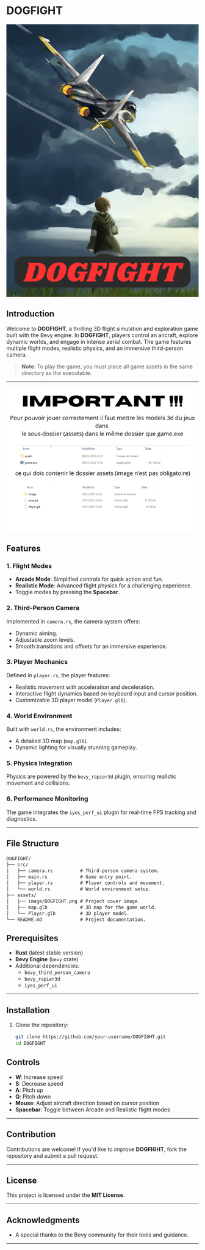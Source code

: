 # DOGFIGHT

![DOGFIGHT](assets/image/DOGFIGHT.png)

## Introduction
Welcome to **DOGFIGHT**, a thrilling 3D flight simulation and exploration game built with the Bevy engine. In **DOGFIGHT**, players control an aircraft, explore dynamic worlds, and engage in intense aerial combat. The game features multiple flight modes, realistic physics, and an immersive third-person camera.

> **Note**: To play the game, you must place all game assets in the same directory as the executable.

---

![instruction](assets/image/instruction.png)

## Features

### 1. **Flight Modes**
- **Arcade Mode**: Simplified controls for quick action and fun.
- **Realistic Mode**: Advanced flight physics for a challenging experience.
- Toggle modes by pressing the **Spacebar**.

### 2. **Third-Person Camera**
Implemented in `camera.rs`, the camera system offers:
- Dynamic aiming.
- Adjustable zoom levels.
- Smooth transitions and offsets for an immersive experience.

### 3. **Player Mechanics**
Defined in `player.rs`, the player features:
- Realistic movement with acceleration and deceleration.
- Interactive flight dynamics based on keyboard input and cursor position.
- Customizable 3D player model (`Player.glb`).

### 4. **World Environment**
Built with `world.rs`, the environment includes:
- A detailed 3D map (`map.glb`).
- Dynamic lighting for visually stunning gameplay.

### 5. **Physics Integration**
Physics are powered by the `bevy_rapier3d` plugin, ensuring realistic movement and collisions.

### 6. **Performance Monitoring**
The game integrates the `iyes_perf_ui` plugin for real-time FPS tracking and diagnostics.

---

## File Structure

```
DOGFIGHT/
├── src/
│   ├── camera.rs          # Third-person camera system.
│   ├── main.rs            # Game entry point.
│   ├── player.rs          # Player controls and movement.
│   └── world.rs           # World environment setup.
├── assets/
│   ├── image/DOGFIGHT.png # Project cover image.
│   ├── map.glb            # 3D map for the game world.
│   └── Player.glb         # 3D player model.
└── README.md              # Project documentation.
```
## Prerequisites

- **Rust** (latest stable version)
- **Bevy Engine** (`bevy` crate)
- Additional dependencies:
  - `bevy_third_person_camera`
  - `bevy_rapier3d`
  - `iyes_perf_ui`

---

## Installation

1. Clone the repository:
   ```bash
   git clone https://github.com/your-username/DOGFIGHT.git
   cd DOGFIGHT

## Controls

- **W**: Increase speed
- **S**: Decrease speed
- **A**: Pitch up
- **Q**: Pitch down
- **Mouse**: Adjust aircraft direction based on cursor position
- **Spacebar**: Toggle between Arcade and Realistic flight modes

---

## Contribution

Contributions are welcome! If you'd like to improve **DOGFIGHT**, fork the repository and submit a pull request.

---

## License

This project is licensed under the **MIT License**.

---

## Acknowledgments

- A special thanks to the Bevy community for their tools and guidance.

---
